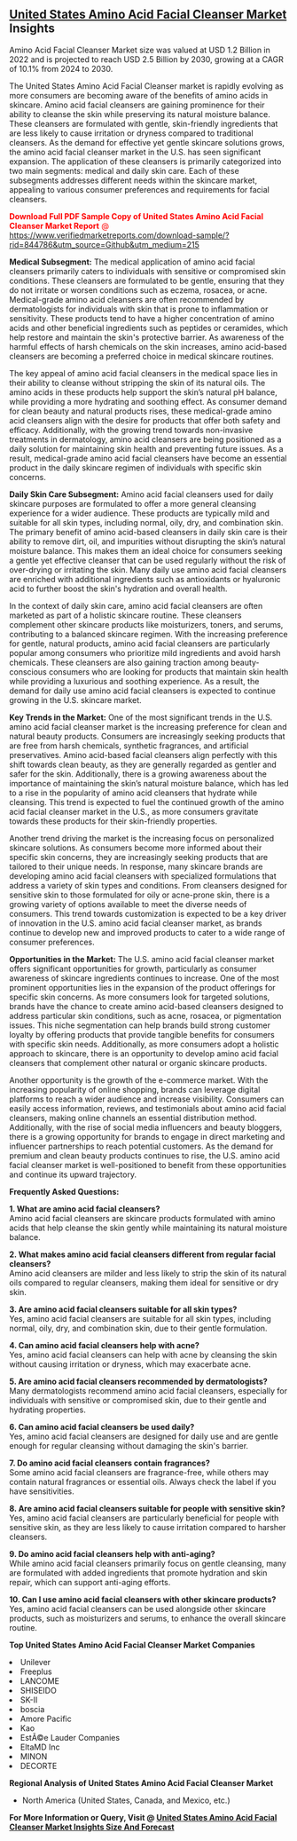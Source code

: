 <h2><a href="https://www.verifiedmarketreports.com/download-sample/?rid=844786&amp;utm_source=Github&amp;utm_medium=215" target="_blank">United States Amino Acid Facial Cleanser Market</a> Insights</h2><p>Amino Acid Facial Cleanser Market size was valued at USD 1.2 Billion in 2022 and is projected to reach USD 2.5 Billion by 2030, growing at a CAGR of 10.1% from 2024 to 2030.</p><p><p>The United States Amino Acid Facial Cleanser market is rapidly evolving as more consumers are becoming aware of the benefits of amino acids in skincare. Amino acid facial cleansers are gaining prominence for their ability to cleanse the skin while preserving its natural moisture balance. These cleansers are formulated with gentle, skin-friendly ingredients that are less likely to cause irritation or dryness compared to traditional cleansers. As the demand for effective yet gentle skincare solutions grows, the amino acid facial cleanser market in the U.S. has seen significant expansion. The application of these cleansers is primarily categorized into two main segments: medical and daily skin care. Each of these subsegments addresses different needs within the skincare market, appealing to various consumer preferences and requirements for facial cleansers. <p><span class=""><span style="color: #ff0000;"><strong>Download Full PDF Sample Copy of United States Amino Acid Facial Cleanser Market Report</strong> @ </span><a href="https://www.verifiedmarketreports.com/download-sample/?rid=844786&amp;utm_source=Github&amp;utm_medium=215" target="_blank">https://www.verifiedmarketreports.com/download-sample/?rid=844786&amp;utm_source=Github&amp;utm_medium=215</a></span></p> <p><strong>Medical Subsegment:</strong> The medical application of amino acid facial cleansers primarily caters to individuals with sensitive or compromised skin conditions. These cleansers are formulated to be gentle, ensuring that they do not irritate or worsen conditions such as eczema, rosacea, or acne. Medical-grade amino acid cleansers are often recommended by dermatologists for individuals with skin that is prone to inflammation or sensitivity. These products tend to have a higher concentration of amino acids and other beneficial ingredients such as peptides or ceramides, which help restore and maintain the skin's protective barrier. As awareness of the harmful effects of harsh chemicals on the skin increases, amino acid-based cleansers are becoming a preferred choice in medical skincare routines. <p>The key appeal of amino acid facial cleansers in the medical space lies in their ability to cleanse without stripping the skin of its natural oils. The amino acids in these products help support the skin’s natural pH balance, while providing a more hydrating and soothing effect. As consumer demand for clean beauty and natural products rises, these medical-grade amino acid cleansers align with the desire for products that offer both safety and efficacy. Additionally, with the growing trend towards non-invasive treatments in dermatology, amino acid cleansers are being positioned as a daily solution for maintaining skin health and preventing future issues. As a result, medical-grade amino acid facial cleansers have become an essential product in the daily skincare regimen of individuals with specific skin concerns. <p><strong>Daily Skin Care Subsegment:</strong> Amino acid facial cleansers used for daily skincare purposes are formulated to offer a more general cleansing experience for a wider audience. These products are typically mild and suitable for all skin types, including normal, oily, dry, and combination skin. The primary benefit of amino acid-based cleansers in daily skin care is their ability to remove dirt, oil, and impurities without disrupting the skin’s natural moisture balance. This makes them an ideal choice for consumers seeking a gentle yet effective cleanser that can be used regularly without the risk of over-drying or irritating the skin. Many daily use amino acid facial cleansers are enriched with additional ingredients such as antioxidants or hyaluronic acid to further boost the skin's hydration and overall health. <p>In the context of daily skin care, amino acid facial cleansers are often marketed as part of a holistic skincare routine. These cleansers complement other skincare products like moisturizers, toners, and serums, contributing to a balanced skincare regimen. With the increasing preference for gentle, natural products, amino acid facial cleansers are particularly popular among consumers who prioritize mild ingredients and avoid harsh chemicals. These cleansers are also gaining traction among beauty-conscious consumers who are looking for products that maintain skin health while providing a luxurious and soothing experience. As a result, the demand for daily use amino acid facial cleansers is expected to continue growing in the U.S. skincare market. <p><strong>Key Trends in the Market:</strong> One of the most significant trends in the U.S. amino acid facial cleanser market is the increasing preference for clean and natural beauty products. Consumers are increasingly seeking products that are free from harsh chemicals, synthetic fragrances, and artificial preservatives. Amino acid-based facial cleansers align perfectly with this shift towards clean beauty, as they are generally regarded as gentler and safer for the skin. Additionally, there is a growing awareness about the importance of maintaining the skin’s natural moisture balance, which has led to a rise in the popularity of amino acid cleansers that hydrate while cleansing. This trend is expected to fuel the continued growth of the amino acid facial cleanser market in the U.S., as more consumers gravitate towards these products for their skin-friendly properties. <p>Another trend driving the market is the increasing focus on personalized skincare solutions. As consumers become more informed about their specific skin concerns, they are increasingly seeking products that are tailored to their unique needs. In response, many skincare brands are developing amino acid facial cleansers with specialized formulations that address a variety of skin types and conditions. From cleansers designed for sensitive skin to those formulated for oily or acne-prone skin, there is a growing variety of options available to meet the diverse needs of consumers. This trend towards customization is expected to be a key driver of innovation in the U.S. amino acid facial cleanser market, as brands continue to develop new and improved products to cater to a wide range of consumer preferences. <p><strong>Opportunities in the Market:</strong> The U.S. amino acid facial cleanser market offers significant opportunities for growth, particularly as consumer awareness of skincare ingredients continues to increase. One of the most prominent opportunities lies in the expansion of the product offerings for specific skin concerns. As more consumers look for targeted solutions, brands have the chance to create amino acid-based cleansers designed to address particular skin conditions, such as acne, rosacea, or pigmentation issues. This niche segmentation can help brands build strong customer loyalty by offering products that provide tangible benefits for consumers with specific skin needs. Additionally, as more consumers adopt a holistic approach to skincare, there is an opportunity to develop amino acid facial cleansers that complement other natural or organic skincare products. <p>Another opportunity is the growth of the e-commerce market. With the increasing popularity of online shopping, brands can leverage digital platforms to reach a wider audience and increase visibility. Consumers can easily access information, reviews, and testimonials about amino acid facial cleansers, making online channels an essential distribution method. Additionally, with the rise of social media influencers and beauty bloggers, there is a growing opportunity for brands to engage in direct marketing and influencer partnerships to reach potential customers. As the demand for premium and clean beauty products continues to rise, the U.S. amino acid facial cleanser market is well-positioned to benefit from these opportunities and continue its upward trajectory. <p><strong>Frequently Asked Questions:</strong></p> <p><strong>1. What are amino acid facial cleansers?</strong><br> Amino acid facial cleansers are skincare products formulated with amino acids that help cleanse the skin gently while maintaining its natural moisture balance.</p> <p><strong>2. What makes amino acid facial cleansers different from regular facial cleansers?</strong><br> Amino acid cleansers are milder and less likely to strip the skin of its natural oils compared to regular cleansers, making them ideal for sensitive or dry skin.</p> <p><strong>3. Are amino acid facial cleansers suitable for all skin types?</strong><br> Yes, amino acid facial cleansers are suitable for all skin types, including normal, oily, dry, and combination skin, due to their gentle formulation.</p> <p><strong>4. Can amino acid facial cleansers help with acne?</strong><br> Yes, amino acid facial cleansers can help with acne by cleansing the skin without causing irritation or dryness, which may exacerbate acne.</p> <p><strong>5. Are amino acid facial cleansers recommended by dermatologists?</strong><br> Many dermatologists recommend amino acid facial cleansers, especially for individuals with sensitive or compromised skin, due to their gentle and hydrating properties.</p> <p><strong>6. Can amino acid facial cleansers be used daily?</strong><br> Yes, amino acid facial cleansers are designed for daily use and are gentle enough for regular cleansing without damaging the skin's barrier.</p> <p><strong>7. Do amino acid facial cleansers contain fragrances?</strong><br> Some amino acid facial cleansers are fragrance-free, while others may contain natural fragrances or essential oils. Always check the label if you have sensitivities.</p> <p><strong>8. Are amino acid facial cleansers suitable for people with sensitive skin?</strong><br> Yes, amino acid facial cleansers are particularly beneficial for people with sensitive skin, as they are less likely to cause irritation compared to harsher cleansers.</p> <p><strong>9. Do amino acid facial cleansers help with anti-aging?</strong><br> While amino acid facial cleansers primarily focus on gentle cleansing, many are formulated with added ingredients that promote hydration and skin repair, which can support anti-aging efforts.</p> <p><strong>10. Can I use amino acid facial cleansers with other skincare products?</strong><br> Yes, amino acid facial cleansers can be used alongside other skincare products, such as moisturizers and serums, to enhance the overall skincare routine.</p></p><p><strong>Top United States Amino Acid Facial Cleanser Market Companies</strong></p><div data-test-id=""><p><li>Unilever</li><li> Freeplus</li><li> LANCOME</li><li> SHISEIDO</li><li> SK-II</li><li> boscia</li><li> Amore Pacific</li><li> Kao</li><li> EstÃ©e Lauder Companies</li><li> EltaMD Inc</li><li> MINON</li><li> DECORTE</li></p><div><strong>Regional Analysis of&nbsp;United States Amino Acid Facial Cleanser Market</strong></div><ul><li dir="ltr"><p dir="ltr">North America&nbsp;(United States, Canada, and Mexico, etc.)</p></li></ul><p><strong>For More Information or Query, Visit @&nbsp;</strong><strong><a href="https://www.verifiedmarketreports.com/product/amino-acid-facial-cleanser-market/?utm_source=Github&amp;utm_medium=215" target="_blank">United States Amino Acid Facial Cleanser Market Insights Size And Forecast</a></strong></p></div>
